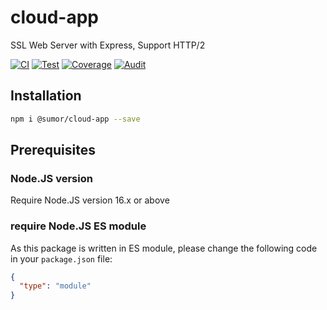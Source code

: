 # cloud-app

SSL Web Server with Express, Support HTTP/2

[![CI](https://github.com/sumor-cloud/cloud-app/actions/workflows/ci.yml/badge.svg)](https://github.com/sumor-cloud/cloud-app/actions/workflows/ci.yml)
[![Test](https://github.com/sumor-cloud/cloud-app/actions/workflows/ut.yml/badge.svg)](https://github.com/sumor-cloud/cloud-app/actions/workflows/ut.yml)
[![Coverage](https://github.com/sumor-cloud/cloud-app/actions/workflows/coverage.yml/badge.svg)](https://github.com/sumor-cloud/cloud-app/actions/workflows/coverage.yml)
[![Audit](https://github.com/sumor-cloud/cloud-app/actions/workflows/audit.yml/badge.svg)](https://github.com/sumor-cloud/cloud-app/actions/workflows/audit.yml)

## Installation

```bash
npm i @sumor/cloud-app --save
```

## Prerequisites

### Node.JS version

Require Node.JS version 16.x or above

### require Node.JS ES module

As this package is written in ES module,
please change the following code in your `package.json` file:

```json
{
  "type": "module"
}
```